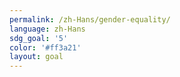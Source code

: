 ```yaml
---
permalink: /zh-Hans/gender-equality/
language: zh-Hans
sdg_goal: '5'
color: '#ff3a21'
layout: goal
---
```


